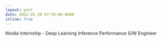 ```yaml
---
layout: post
date: 2022-05-20 07:59:00-0400
inline: true
---
```


Nvidia Internship - Deep Learning Inference Performance S/W Engineer
